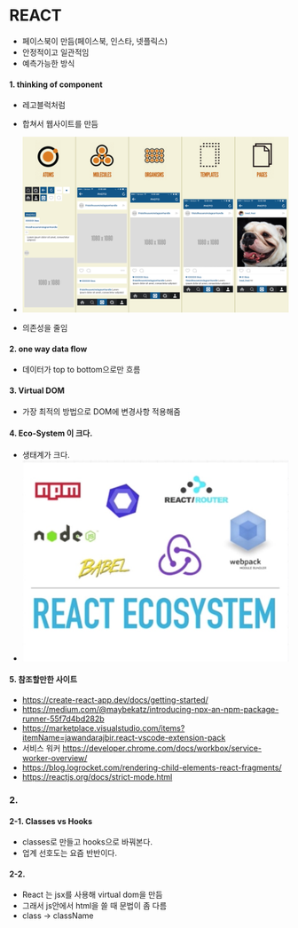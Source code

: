 # REACT

- 페이스북이 만듬(페이스북, 인스타, 넷플릭스)
- 안정적이고 일관적임
- 예측가능한 방식

#### 1. thinking of component

- 레고블럭처럼
- 합쳐서 웹사이트를 만듬
- ![Atomic design applied to the native mobile app Instagram.](react.assets/instagram-atomic.png)

- 의존성을 줄임

#### 2. one way data flow

- 데이터가 top to bottom으로만 흐름

#### 3. Virtual DOM

- 가장 최적의 방법으로 DOM에 변경사항 적용해줌

#### 4. Eco-System 이 크다.

- 생태계가 크다.
- ![15) 리액트](react.assets/img.jpg)

#### 5. 참조할만한 사이트

- https://create-react-app.dev/docs/getting-started/
- https://medium.com/@maybekatz/introducing-npx-an-npm-package-runner-55f7d4bd282b
- https://marketplace.visualstudio.com/items?itemName=jawandarajbir.react-vscode-extension-pack
- 서비스 워커 https://developer.chrome.com/docs/workbox/service-worker-overview/
- https://blog.logrocket.com/rendering-child-elements-react-fragments/
- https://reactjs.org/docs/strict-mode.html

### 2.

#### 2-1. Classes vs Hooks

- classes로 만들고 hooks으로 바꿔본다.
- 업계 선호도는 요즘 반반이다.

#### 2-2.

- React 는 jsx를 사용해 virtual dom을 만듬
- 그래서 js안에서 html을 쓸 때 문법이 좀 다름
- class -> className